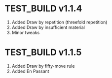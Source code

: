 # TEST_BUILD v1.1.4

1. Added Draw by repetition (threefold repetition)
2. Added Draw by insufficient material
3. Minor tweaks

# TEST_BUILD v1.1.5

1. Added Draw by fifty-move rule
2. Added En Passant